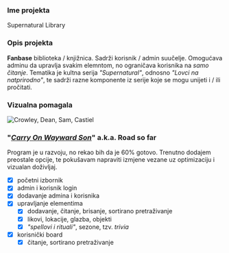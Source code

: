 ### Ime projekta
Supernatural Library

### Opis projekta
**Fanbase** biblioteka / knjižnica. Sadrži korisnik / admin suučelje. Omogućava adminu da upravlja svakim elemntom, no ograničava korisnika na _samo čitanje_. Tematika je kultna serija _"Supernatural"_, odnosno _"Lovci na natprirodno"_, te sadrži razne komponente iz serije koje se mogu unijeti i / ili pročitati.

### Vizualna pomagala
![](http://www.thecinemalaser.com/wp-content/uploads/2019/02/Movie-Review-Supernatural.jpg "Crowley, Dean, Sam, Castiel")

### "[_Carry On Wayward Son_](https://www.youtube.com/watch?v=FD5VUPwJ9-0 "SPOILER ALERT!")" a.k.a. Road so far
Program je u razvoju, no rekao bih da je 60% gotovo. Trenutno dodajem preostale opcije, te pokušavam napraviti izmjene vezane uz optimizaciju i vizualan doživljaj.

- [x] početni izbornik
- [x] admin i korisnik login
- [x] dodavanje admina i korisnika
- [x] upravljanje elementima
	- [x] dodavanje, čitanje, brisanje, sortirano pretraživanje
	- [x] likovi, lokacije, glazba, objekti
	- [x] _"spellovi i rituali"_, sezone, tzv. _trivia_	
- [x] korisnički board
	- [x] čitanje, sortirano pretraživanje